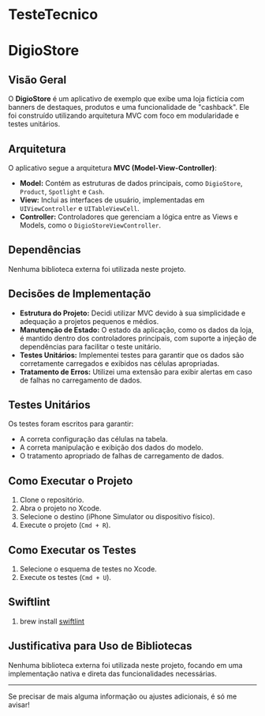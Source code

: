 # TesteTecnico
# DigioStore

## Visão Geral

O **DigioStore** é um aplicativo de exemplo que exibe uma loja fictícia com banners de destaques, produtos e uma funcionalidade de "cashback". Ele foi construído utilizando arquitetura MVC com foco em modularidade e testes unitários.

## Arquitetura

O aplicativo segue a arquitetura **MVC (Model-View-Controller)**:
- **Model:** Contém as estruturas de dados principais, como `DigioStore`, `Product`, `Spotlight` e `Cash`.
- **View:** Inclui as interfaces de usuário, implementadas em `UIViewController` e `UITableViewCell`.
- **Controller:** Controladores que gerenciam a lógica entre as Views e Models, como o `DigioStoreViewController`.

## Dependências

Nenhuma biblioteca externa foi utilizada neste projeto.

## Decisões de Implementação

- **Estrutura do Projeto:** Decidi utilizar MVC devido à sua simplicidade e adequação a projetos pequenos e médios.
- **Manutenção de Estado:** O estado da aplicação, como os dados da loja, é mantido dentro dos controladores principais, com suporte a injeção de dependências para facilitar o teste unitário.
- **Testes Unitários:** Implementei testes para garantir que os dados são corretamente carregados e exibidos nas células apropriadas.
- **Tratamento de Erros:** Utilizei uma extensão para exibir alertas em caso de falhas no carregamento de dados.

## Testes Unitários

Os testes foram escritos para garantir:
- A correta configuração das células na tabela.
- A correta manipulação e exibição dos dados do modelo.
- O tratamento apropriado de falhas de carregamento de dados.

## Como Executar o Projeto

1. Clone o repositório.
2. Abra o projeto no Xcode.
3. Selecione o destino (iPhone Simulator ou dispositivo físico).
4. Execute o projeto (`Cmd + R`).

## Como Executar os Testes

1. Selecione o esquema de testes no Xcode.
2. Execute os testes (`Cmd + U`).

## Swiftlint

1. brew install [swiftlint](https://github.com/realm/swiftlint?tab=readme-ov-file#swift-package-projects)

## Justificativa para Uso de Bibliotecas

Nenhuma biblioteca externa foi utilizada neste projeto, focando em uma implementação nativa e direta das funcionalidades necessárias.

---

Se precisar de mais alguma informação ou ajustes adicionais, é só me avisar!


